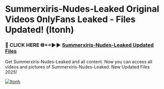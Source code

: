 # Summerxiris-Nudes-Leaked Original Videos 0nlyFans Leaked - Files Updated! (ltonh)

<h3>🔴 CLICK HERE 🌐==►► <a href="https://tinyurl.com/5h6xmrr3" rel="nofollow">Summerxiris-Nudes-Leaked Updated Files</a></h3>

Get Summerxiris-Nudes-Leaked and all content. Now you can access all videos and pictures of Summerxiris-Nudes-Leaked. New Updated Files 2025!

[![ltonh](https://i.imgur.com/KVD873Z.gif)](https://tinyurl.com/5h6xmrr3)
